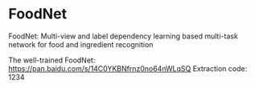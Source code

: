 # FoodNet
FoodNet: Multi-view and label dependency learning based multi-task network for food and ingredient recognition

The well-trained FoodNet: https://pan.baidu.com/s/14C0YKBNfrnz0no64nWLqSQ 
Extraction code: 1234 
